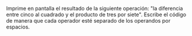 
Imprime en pantalla el resultado de la siguiente operación: "la diferencia entre cinco al cuadrado y el producto de tres por siete". Escribe el código de manera que cada operador esté separado de los operandos por espacios.
